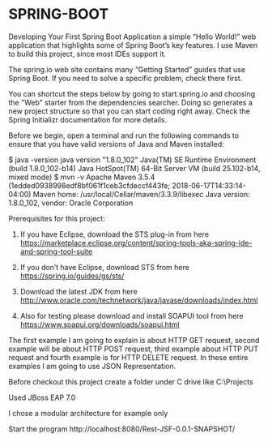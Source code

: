 # SPRING-BOOT

Developing Your First Spring Boot Application a simple “Hello World!” web application that highlights some of Spring Boot’s key features. I use Maven to build this project, since most IDEs support it.

The spring.io web site contains many “Getting Started” guides that use Spring Boot. If you need to solve a specific problem, check there first.

You can shortcut the steps below by going to start.spring.io and choosing the "Web" starter from the dependencies searcher. Doing so generates a new project structure so that you can start coding right away. Check the Spring Initializr documentation for more details.

Before we begin, open a terminal and run the following commands to ensure that you have valid versions of Java and Maven installed:

$ java -version
java version "1.8.0_102"
Java(TM) SE Runtime Environment (build 1.8.0_102-b14)
Java HotSpot(TM) 64-Bit Server VM (build 25.102-b14, mixed mode)
$ mvn -v
Apache Maven 3.5.4 (1edded0938998edf8bf061f1ceb3cfdeccf443fe; 2018-06-17T14:33:14-04:00)
Maven home: /usr/local/Cellar/maven/3.3.9/libexec
Java version: 1.8.0_102, vendor: Oracle Corporation

Prerequisites for this project:

1. If you have Eclipse, download the STS plug-in from here https://marketplace.eclipse.org/content/spring-tools-aka-spring-ide-and-spring-tool-suite

2. If you don’t have Eclipse, download STS from here https://spring.io/guides/gs/sts/

3. Download the latest JDK from here http://www.oracle.com/technetwork/java/javase/downloads/index.html

4. Also for testing please download and install SOAPUI tool from here https://www.soapui.org/downloads/soapui.html

The first example I am going to explain is about HTTP GET request, second example will be about HTTP POST request, third example about HTTP PUT request and fourth example is for HTTP DELETE request. In these entire examples I am going to use JSON Representation.

Before checkout this project create a folder under C drive like C:\Projects
 
Used JBoss EAP 7.0

I chose a modular architecture for example only

Start the program http://localhost:8080/Rest-JSF-0.0.1-SNAPSHOT/
